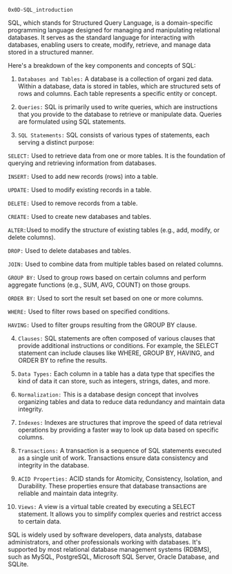 `0x0D-SQL_introduction`

SQL, which stands for Structured Query Language, is a domain-specific programming language designed for managing and
manipulating relational databases. It serves as the standard language for interacting with databases, enabling users to
create, modify, retrieve, and manage data stored in a structured manner.

Here's a breakdown of the key components and concepts of SQL:

1. `Databases and Tables:` A database is a collection of organi zed data. Within a database, data is stored in tables,
which are structured sets of rows and columns. Each table represents a specific entity or concept.

2. `Queries:` SQL is primarily used to write queries, which are instructions that you provide to the database to retrieve
or manipulate data. Queries are formulated using SQL statements.

3. `SQL Statements:` SQL consists of various types of statements, each serving a distinct purpose:

`SELECT:` Used to retrieve data from one or more tables. It is the foundation of querying and retrieving information from databases.

`INSERT:` Used to add new records (rows) into a table.

`UPDATE:` Used to modify existing records in a table.

`DELETE:` Used to remove records from a table.

`CREATE:` Used to create new databases and tables.

`ALTER:`Used to modify the structure of existing tables (e.g., add, modify, or delete columns).

`DROP:` Used to delete databases and tables.

`JOIN:` Used to combine data from multiple tables based on related columns.

`GROUP BY:` Used to group rows based on certain columns and perform aggregate functions (e.g., SUM, AVG, COUNT) on those
groups.

`ORDER BY:` Used to sort the result set based on one or more columns.

`WHERE:` Used to filter rows based on specified conditions.

`HAVING:` Used to filter groups resulting from the GROUP BY clause.

4. `Clauses:` SQL statements are often composed of various clauses that provide additional instructions or conditions. For
example, the SELECT statement can include clauses like WHERE, GROUP BY, HAVING, and ORDER BY to refine the results.

5. `Data Types:` Each column in a table has a data type that specifies the kind of data it can store, such as integers,
strings, dates, and more.

6. `Normalization:` This is a database design concept that involves organizing tables and data to reduce data redundancy
and maintain data integrity.

7. `Indexes:` Indexes are structures that improve the speed of data retrieval operations by providing a faster way to look
up data based on specific columns.

8. `Transactions:` A transaction is a sequence of SQL statements executed as a single unit of work. Transactions ensure
data consistency and integrity in the database.

9. `ACID Properties:` ACID stands for Atomicity, Consistency, Isolation, and Durability. These properties ensure that
database transactions are reliable and maintain data integrity.

10. `Views:` A view is a virtual table created by executing a SELECT statement. It allows you to simplify complex queries
and restrict access to certain data.

SQL is widely used by software developers, data analysts, database administrators, and other professionals working with
databases. It's supported by most relational database management systems (RDBMS), such as MySQL, PostgreSQL, Microsoft SQL Server, Oracle Database, and SQLite.
